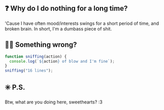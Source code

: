 ## ❓ Why do I do nothing for a long time?
'Cause I have often mood/interests swings for a short period of time, and broken brain. In short, I'm a dumbass piece of shit.

## 🧑‍🔧 Something wrong?
```javascript
function sniffing(action) {
  console.log(`${action} of blow and I'm fine`);
}
sniffing("16 lines");
```

## ✳️ P.S.
Btw, what are you doing here, sweethearts? :3
